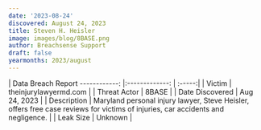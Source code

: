 ```yaml
---
date: '2023-08-24'
discovered: August 24, 2023
title: Steven H. Heisler
image: images/blog/8BASE.png
author: Breachsense Support
draft: false
yearmonths: 2023/august
---
```



| Data Breach Report
------------:     |:-------------:    | :-----:|
| Victim      | theinjurylawyermd.com      | 
| Threat Actor      | 8BASE      | 
| Date Discovered      | Aug 24, 2023      | 
| Description      | Maryland personal injury lawyer, Steve Heisler, offers free case reviews for victims of injuries, car accidents and negligence.      | 
| Leak Size      | Unknown      | 


